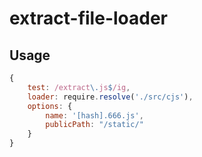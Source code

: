 # extract-file-loader

## Usage

```javascript
{
    test: /extract\.js$/ig,
    loader: require.resolve('./src/cjs'),
    options: {
        name: '[hash].666.js',
        publicPath: "/static/"
    }
}
```

